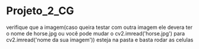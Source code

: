 # Projeto_2_CG

verifique que a imagem(caso queira testar com outra imagem ele devera ter o nome de horse.jpg ou você pode mudar o cv2.imread('horse.jpg') para cv2.imread('nome da sua imagem')) esteja na pasta e basta rodar as celulas
